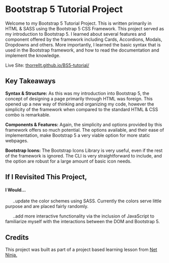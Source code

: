 # Bootstrap 5 Tutorial Project

Welcome to my Bootstrap 5 Tutorial Project. This is written primarily in HTML & SASS using the Bootstrap 5 CSS Framework. This project served as my introduction to Bootstrap 5. I learned about several features and component offered by the framework including Cards, Accordions, Modals, Dropdowns and others. More importantly, I learned the basic syntax that is used in the Bootstrap framework, and how to read the documentation and implement the knowledge.    
  
Live Site: <a href="https://thorrellt.github.io/BS5-tutorial/" class="repo" target="_blank" rel="noopener noreferrer">thorrellt.github.io/BS5-tutorial/</a>

## Key Takeaways


**Syntax & Structure:** As this was my introduction into Bootstrap 5, the concept of designing a page primarily through HTML was foreign. This opened up a new way of thinking and organizing my code, however the simplicity of the framework when compared to the standard HTML & CSS combo is remarkable. 

**Components & Features:** Again, the simplicity and options provided by this framework offers so much potential. The options available, and their ease of implementation, make Bootstrap 5 a very viable option for more static webpages. 

**Bootstrap Icons:** The Bootstrap Icons Library is very useful, even if the rest of the framework is ignored. The CLI is very straightforward to include, and the option are robust for a large amount of basic icon needs. 

## If I Revisited This Project, 
#### I Would...

&nbsp;&nbsp;&nbsp;&nbsp;&nbsp;&nbsp;..update the color schemes using SASS. Currently the colors serve little purpose and are placed fairly randomly. 

&nbsp;&nbsp;&nbsp;&nbsp;&nbsp;&nbsp;..add more interactive functionality via the inclusion of JavaScript to familiarize myself with the interactions between the DOM and Bootstrap 5.

## Credits

This project was built as part of a project based learning lesson from [Net Ninja.]( https://www.youtube.com/playlist?list=PL4cUxeGkcC9joIM91nLzd_qaH_AimmdAR)
